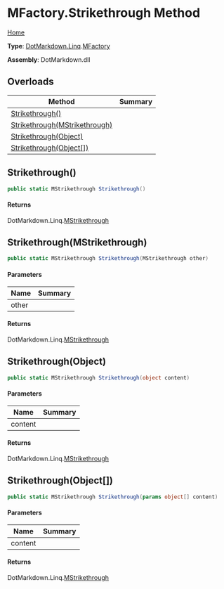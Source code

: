 # MFactory\.Strikethrough Method

[Home](../../../../README.md)

**Type**: [DotMarkdown.Linq](../../README.md)\.[MFactory](../README.md)

**Assembly**: DotMarkdown\.dll

## Overloads

| Method | Summary |
| ------ | ------- |
| [Strikethrough()](#DotMarkdown_Linq_MFactory_Strikethrough) | |
| [Strikethrough(MStrikethrough)](#DotMarkdown_Linq_MFactory_Strikethrough_DotMarkdown_Linq_MStrikethrough_) | |
| [Strikethrough(Object)](#DotMarkdown_Linq_MFactory_Strikethrough_System_Object_) | |
| [Strikethrough(Object\[\])](#DotMarkdown_Linq_MFactory_Strikethrough_System_Object___) | |

## Strikethrough\(\)<a name="DotMarkdown_Linq_MFactory_Strikethrough"></a>

```csharp
public static MStrikethrough Strikethrough()
```

#### Returns

DotMarkdown\.Linq\.[MStrikethrough](../../MStrikethrough/README.md)

## Strikethrough\(MStrikethrough\)<a name="DotMarkdown_Linq_MFactory_Strikethrough_DotMarkdown_Linq_MStrikethrough_"></a>

```csharp
public static MStrikethrough Strikethrough(MStrikethrough other)
```

#### Parameters

| Name | Summary |
| ---- | ------- |
| other | |

#### Returns

DotMarkdown\.Linq\.[MStrikethrough](../../MStrikethrough/README.md)

## Strikethrough\(Object\)<a name="DotMarkdown_Linq_MFactory_Strikethrough_System_Object_"></a>

```csharp
public static MStrikethrough Strikethrough(object content)
```

#### Parameters

| Name | Summary |
| ---- | ------- |
| content | |

#### Returns

DotMarkdown\.Linq\.[MStrikethrough](../../MStrikethrough/README.md)

## Strikethrough\(Object\[\]\)<a name="DotMarkdown_Linq_MFactory_Strikethrough_System_Object___"></a>

```csharp
public static MStrikethrough Strikethrough(params object[] content)
```

#### Parameters

| Name | Summary |
| ---- | ------- |
| content | |

#### Returns

DotMarkdown\.Linq\.[MStrikethrough](../../MStrikethrough/README.md)

